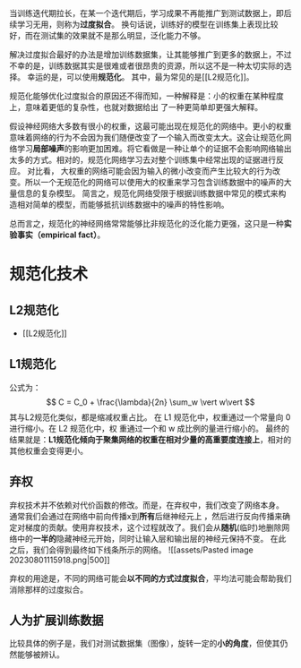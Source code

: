 当训练迭代期拉长，在某一个迭代期后，学习成果不再能推广到测试数据上，即后续学习无用，则称为**过度拟合**。
换句话说，训练好的模型在训练集上表现比较好，而在测试集的效果就不是那么明显，泛化能力不够。

解决过度拟合最好的办法是增加训练数据集，让其能够推广到更多的数据上，不过不幸的是，训练数据其实是很难或者很昂贵的资源，所以这不是一种太切实际的选择。
幸运的是，可以使用**规范化**。
其中，最为常见的是[[L2规范化]]。

规范化能够优化过度拟合的原因还不得而知，一种解释是：小的权重在某种程度上，意味着更低的复杂性，也就对数据给出 了一种更简单却更强大解释。

假设神经网络大多数有很小的权重，这最可能出现在规范化的网络中。更小的权重意味着网络的行为不会因为我们随便改变了一个输入而改变太大。这会让规范化网络学习**局部噪声**的影响更加困难。将它看做是一种让单个的证据不会影响网络输出太多的方式。相对的，规范化网络学习去对整个训练集中经常出现的证据进行反应。
对比看， 大权重的网络可能会因为输入的微小改变而产生比较大的行为改变。所以一个无规范化的网络可以使用大的权重来学习包含训练数据中的噪声的大量信息的复杂模型。
简言之，规范化网络受限于根据训练数据中常⻅的模式来构造相对简单的模型，而能够抵抗训练数据中的噪声的特性影响。

总而言之，规范化的神经⽹络常常能够⽐⾮规范化的泛化能⼒更强，这只是⼀种**实验事实（empirical fact）**。

# 规范化技术
## L2规范化
- [[L2规范化]]
## L1规范化
公式为：
$$
C = C_0 + \frac{\lambda}{2n} \sum_w \vert w\vert
$$
其与L2规范化类似，都是缩减权重占比。
在 L1 规范化中，权重通过一个常量向 0 进行缩小。在 L2 规范化中，权 重通过一个和 w 成比例的量进行缩小的。
最终的结果就是：**L1规范化倾向于聚集⽹络的权重在相对少量的⾼重要度连接上**，相对的其他权重会变得更小。
## 弃权
弃权技术并不依赖对代价函数的修改。而是，在弃权中，我们改变了网络本身。
通常我们会通过在网络中前向传播x到**所有**后继神经元上 ，然后进行反向传播来确定对梯度的贡献。使用弃权技术，这个过程就改了。我们会从**随机**(临时)地删除网络中的**一半的**隐藏神经元开始，同时让输入层和输出层的神经元保持不变。 在此之后，我们会得到最终如下线条所示的网络。
![[assets/Pasted image 20230801115918.png|500]]

弃权的用途是，不同的网络可能会**以不同的方式过度拟合**，平均法可能会帮助我们消除那样的过度拟合。

## 人为扩展训练数据
比较具体的例子是，我们对测试数据集（图像），旋转一定的**小的角度**，但使其仍然能够被辨认。